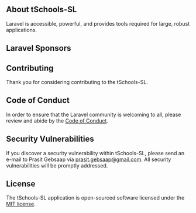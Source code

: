 <p align="center">
</p>

## About tSchools-SL


Laravel is accessible, powerful, and provides tools required for large, robust applications.


## Laravel Sponsors



## Contributing

Thank you for considering contributing to the tSchools-SL.

## Code of Conduct

In order to ensure that the Laravel community is welcoming to all, please review and abide by the [Code of Conduct](https://laravel.com/docs/contributions#code-of-conduct).

## Security Vulnerabilities

If you discover a security vulnerability within tSchools-SL, please send an e-mail to Prasit Gebsaap via [prasit.gebsaap@gmail.com](mailto:prasit.gebsaap@gmail.com). All security vulnerabilities will be promptly addressed.

## License

The tSchools-SL application is open-sourced software licensed under the [MIT license](https://opensource.org/licenses/MIT).
